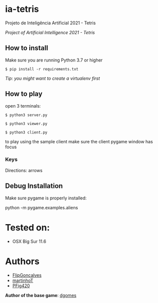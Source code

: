 # ia-tetris
Projeto de Inteligência Artificial 2021 - Tetris

*Project of Artificial Intelligence 2021 - Tetris*

## How to install

Make sure you are running Python 3.7 or higher

`$ pip install -r requirements.txt`

*Tip: you might want to create a virtualenv first*

## How to play

open 3 terminals:

`$ python3 server.py`

`$ python3 viewer.py`

`$ python3 client.py`

to play using the sample client make sure the client pygame window has focus

### Keys

Directions: arrows

## Debug Installation

Make sure pygame is properly installed:

python -m pygame.examples.aliens

# Tested on:
- OSX Big Sur 11.6

# Authors

- [FlipGoncalves](https://github.com/FlipGoncalves)
- [martinhoT](https://github.com/martinhoT)
- [PFig420](https://github.com/PFig420)

**Author of the base game**: [dgomes](https://github.com/dgomes)
